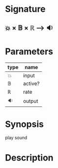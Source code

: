 # Signature
## 💥 × 𝔹 × ℝ ⟶ 🔉

# Parameters

| type | name |
|------|------|
|💥|input|
|𝔹|active?|
|ℝ|rate|
|🔉|output|

# Synopsis
play sound

# Description
